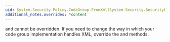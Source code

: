 ```yaml
---
uid: System.Security.Policy.CodeGroup.FromXml(System.Security.SecurityElement,System.Security.Policy.PolicyLevel)
additional_notes.overrides: *content
---
```


<p>
      <xref href="System.Security.Policy.CodeGroup.FromXml(System.Security.SecurityElement)"></xref> and <xref href="System.Security.Policy.CodeGroup.ToXml"></xref> cannot be overridden. If you need to change the way in which your code group implementation handles XML, override the <xref href="System.Security.Policy.CodeGroup.ParseXml(System.Security.SecurityElement,System.Security.Policy.PolicyLevel)"></xref> and <xref href="System.Security.Policy.CodeGroup.CreateXml(System.Security.SecurityElement,System.Security.Policy.PolicyLevel)"></xref> methods.</p>


